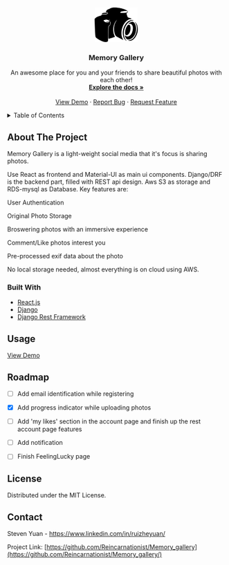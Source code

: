 <!-- PROJECT LOGO -->
<br />
<div align="center">
  <a href="https://github.com/Reincarnationist/Memory_gallery">
    <img src="gallery_django/frontend/static/images/camera-logo.png" alt="Logo" width="100" height="80">
  </a>

  <h3 align="center">Memory Gallery</h3>

  <p align="center">
    An awesome place for you and your friends to share beautiful photos with each other!
    <br />
    <a href="https://github.com/Reincarnationist/Memory_gallery"><strong>Explore the docs »</strong></a>
    <br />
    <br />
    <a href="https://memory-gallery.com/">View Demo</a>
    ·
    <a href="https://github.com/Reincarnationist/Memory_gallery/issues">Report Bug</a>
    ·
    <a href="https://github.com/Reincarnationist/Memory_gallery/issues">Request Feature</a>
  </p>
</div>



<!-- TABLE OF CONTENTS -->
<details>
  <summary>Table of Contents</summary>
  <ol>
    <li>
      <a href="#about-the-project">About The Project</a>
      <ul>
        <li><a href="#built-with">Built With</a></li>
      </ul>
    </li>
    <li><a href="#usage">Usage</a></li>
    <li><a href="#roadmap">Roadmap</a></li>
    <li><a href="#license">License</a></li>
    <li><a href="#contact">Contact</a></li>
  </ol>
</details>



<!-- ABOUT THE PROJECT -->
## About The Project

Memory Gallery is a light-weight social media that it's focus is sharing photos. 

Use React as frontend and Material-UI as main ui components. Django/DRF is the backend part, filled with REST api design. Aws S3 as storage and RDS-mysql as Database. Key features are:

User Authentication

Original Photo Storage

Broswering photos with an immersive experience

Comment/Like photos interest you

Pre-processed exif data about the photo

No local storage needed, almost everything is on cloud using AWS.


### Built With


* [React.js](https://reactjs.org/)
* [Django](https://www.djangoproject.com/)
* [Django Rest Framework](https://www.django-rest-framework.org/)


<!-- USAGE EXAMPLES -->
## Usage

<a href="https://memory-gallery.com/">View Demo</a>


<!-- ROADMAP -->
## Roadmap

- [ ] Add email identification while registering
- [x] Add progress indicator while uploading photos
- [ ] Add 'my likes' section in the account page and finish up the rest account page features
- [ ] Add notification 
- [ ] Finish FeelingLucky page


<!-- LICENSE -->
## License

Distributed under the MIT License.


<!-- CONTACT -->
## Contact

Steven Yuan - https://www.linkedin.com/in/ruizheyuan/

Project Link: [https://github.com/Reincarnationist/Memory_gallery](https://github.com/Reincarnationist/Memory_gallery/)


